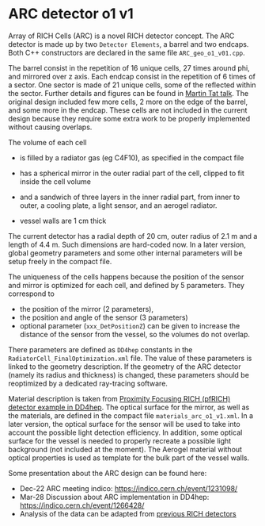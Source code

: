 ARC detector o1 v1
=======================

Array of RICH Cells (ARC) is a novel RICH detector concept. The ARC detector is made up by two `Detector Elements`, a barrel and two endcaps. Both C++ constructors are declared in the same file `ARC_geo_o1_v01.cpp`. 

The barrel consist in the repetition of 16 unique cells, 27 times around phi, and mirrored over z axis. Each endcap consist in the repetition of 6 times of a sector. One sector is made of 21 unique cells, some of the reflected within the sector. Further details and figures can be found in [Martin Tat talk](https://indico.cern.ch/event/1231098/contributions/5179993/attachments/2568014/4427756/ARC_Presentation_DD4HEPIntro_15th_December_2022.pdf). The original design included few more cells, 2 more on the edge of the barrel, and some more in the endcap. These cells are not included in the current design because they require some extra work to be properly implemented without causing overlaps.


The volume of each cell

* is filled by a radiator gas (eg C4F10), as specified in the compact file

* has a spherical mirror in the outer radial part of the cell, clipped to fit inside the cell volume

* and a sandwich of three layers in the inner radial part, from inner to outer, a cooling plate, a light sensor, and an aerogel radiator.

* vessel walls are 1 cm thick

The current detector has a radial depth of 20 cm, outer radius of 2.1 m and a length of 4.4 m. Such dimensions are hard-coded now. In a later version, global geometry parameters and some other internal parameters will be setup freely in the compact file.

The uniqueness of the cells happens because the position of the sensor and mirror is optimized for each cell, and defined by 5 parameters. They correspond to
* the position of the mirror (2 parameters),
* the position and angle of the sensor (3 parameters)
* optional parameter (`xxx_DetPositionZ`) can be given to increase the distance of the sensor from the vessel, so the volumes do not overlap.

There parameters are defined as `DD4hep` constants in the `RadiatorCell_FinalOptimization.xml` file. The value of these parameters is linked to the geometry description. If the geometry of the ARC detector (namely its radius and thickness) is changed, these parameters should be reoptimized by a dedicated ray-tracing software. 

Material description is taken from [Proximity Focusing RICH (pfRICH) detector example in DD4hep](https://github.com/AIDASoft/DD4hep/tree/master/examples/OpticalTracker). The optical surface for the mirror, as well as the materials, are defined in the compact file `materials_arc_o1_v1.xml`. In a later version, the optical surface for the sensor will be used to take into account the possible light detection efficiency. In addition, some optical surface for the vessel is needed to properly recreate a possible light background (not included at the moment). The Aerogel material without optical properties is used as template for the bulk part of the vessel walls.

Some presentation about the ARC design can be found here:
* Dec-22 ARC meeting indico: https://indico.cern.ch/event/1231098/
* Mar-28 Discussion about ARC implementation in DD4hep: https://indico.cern.ch/event/1266428/
* Analysis of the data can be adapted from [previous RICH detectors](https://s3.cern.ch/inspire-prod-files-9/92927eb16166b155de56b61339f05521)
